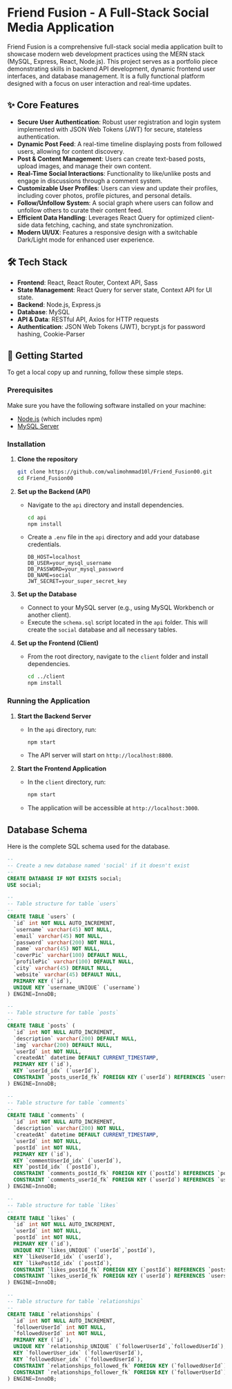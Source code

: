 # Friend Fusion - A Full-Stack Social Media Application

Friend Fusion is a comprehensive full-stack social media application built to showcase modern web development practices using the MERN stack (MySQL, Express, React, Node.js). This project serves as a portfolio piece demonstrating skills in backend API development, dynamic frontend user interfaces, and database management. It is a fully functional platform designed with a focus on user interaction and real-time updates.


## ✨ Core Features

- **Secure User Authentication**: Robust user registration and login system implemented with JSON Web Tokens (JWT) for secure, stateless authentication.
- **Dynamic Post Feed**: A real-time timeline displaying posts from followed users, allowing for content discovery.
- **Post & Content Management**: Users can create text-based posts, upload images, and manage their own content.
- **Real-Time Social Interactions**: Functionality to like/unlike posts and engage in discussions through a comment system.
- **Customizable User Profiles**: Users can view and update their profiles, including cover photos, profile pictures, and personal details.
- **Follow/Unfollow System**: A social graph where users can follow and unfollow others to curate their content feed.
- **Efficient Data Handling**: Leverages React Query for optimized client-side data fetching, caching, and state synchronization.
- **Modern UI/UX**: Features a responsive design with a switchable Dark/Light mode for enhanced user experience.

## 🛠️ Tech Stack

- **Frontend**: React, React Router, Context API, Sass
- **State Management**: React Query for server state, Context API for UI state.
- **Backend**: Node.js, Express.js
- **Database**: MySQL
- **API & Data**: RESTful API, Axios for HTTP requests
- **Authentication**: JSON Web Tokens (JWT), bcrypt.js for password hashing, Cookie-Parser

## 🚀 Getting Started

To get a local copy up and running, follow these simple steps.

### Prerequisites

Make sure you have the following software installed on your machine:
- [Node.js](https://nodejs.org/) (which includes npm)
- [MySQL Server](https://dev.mysql.com/downloads/mysql/)

### Installation

1.  **Clone the repository**
    ```bash
    git clone https://github.com/walimohmmad10l/Friend_Fusion00.git
    cd Friend_Fusion00
    ```

2.  **Set up the Backend (API)**
    - Navigate to the `api` directory and install dependencies.
      ```bash
      cd api
      npm install
      ```
    - Create a `.env` file in the `api` directory and add your database credentials.
      ```env
      DB_HOST=localhost
      DB_USER=your_mysql_username
      DB_PASSWORD=your_mysql_password
      DB_NAME=social
      JWT_SECRET=your_super_secret_key
      ```

3.  **Set up the Database**
    - Connect to your MySQL server (e.g., using MySQL Workbench or another client).
    - Execute the `schema.sql` script located in the `api` folder. This will create the `social` database and all necessary tables.

4.  **Set up the Frontend (Client)**
    - From the root directory, navigate to the `client` folder and install dependencies.
      ```bash
      cd ../client
      npm install
      ```

### Running the Application

1.  **Start the Backend Server**
    - In the `api` directory, run:
      ```bash
      npm start
      ```
    - The API server will start on `http://localhost:8800`.

2.  **Start the Frontend Application**
    - In the `client` directory, run:
      ```bash
      npm start
      ```
    - The application will be accessible at `http://localhost:3000`.

## Database Schema

Here is the complete SQL schema used for the database.

```sql
--
-- Create a new database named 'social' if it doesn't exist
--
CREATE DATABASE IF NOT EXISTS social;
USE social;

--
-- Table structure for table `users`
--
CREATE TABLE `users` (
  `id` int NOT NULL AUTO_INCREMENT,
  `username` varchar(45) NOT NULL,
  `email` varchar(45) NOT NULL,
  `password` varchar(200) NOT NULL,
  `name` varchar(45) NOT NULL,
  `coverPic` varchar(100) DEFAULT NULL,
  `profilePic` varchar(100) DEFAULT NULL,
  `city` varchar(45) DEFAULT NULL,
  `website` varchar(45) DEFAULT NULL,
  PRIMARY KEY (`id`),
  UNIQUE KEY `username_UNIQUE` (`username`)
) ENGINE=InnoDB;

--
-- Table structure for table `posts`
--
CREATE TABLE `posts` (
  `id` int NOT NULL AUTO_INCREMENT,
  `description` varchar(200) DEFAULT NULL,
  `img` varchar(200) DEFAULT NULL,
  `userId` int NOT NULL,
  `createdAt` datetime DEFAULT CURRENT_TIMESTAMP,
  PRIMARY KEY (`id`),
  KEY `userId_idx` (`userId`),
  CONSTRAINT `posts_userId_fk` FOREIGN KEY (`userId`) REFERENCES `users` (`id`) ON DELETE CASCADE ON UPDATE CASCADE
) ENGINE=InnoDB;

--
-- Table structure for table `comments`
--
CREATE TABLE `comments` (
  `id` int NOT NULL AUTO_INCREMENT,
  `description` varchar(200) NOT NULL,
  `createdAt` datetime DEFAULT CURRENT_TIMESTAMP,
  `userId` int NOT NULL,
  `postId` int NOT NULL,
  PRIMARY KEY (`id`),
  KEY `commentUserId_idx` (`userId`),
  KEY `postId_idx` (`postId`),
  CONSTRAINT `comments_postId_fk` FOREIGN KEY (`postId`) REFERENCES `posts` (`id`) ON DELETE CASCADE ON UPDATE CASCADE,
  CONSTRAINT `comments_userId_fk` FOREIGN KEY (`userId`) REFERENCES `users` (`id`) ON DELETE CASCADE ON UPDATE CASCADE
) ENGINE=InnoDB;

--
-- Table structure for table `likes`
--
CREATE TABLE `likes` (
  `id` int NOT NULL AUTO_INCREMENT,
  `userId` int NOT NULL,
  `postId` int NOT NULL,
  PRIMARY KEY (`id`),
  UNIQUE KEY `likes_UNIQUE` (`userId`,`postId`),
  KEY `likeUserId_idx` (`userId`),
  KEY `likePostId_idx` (`postId`),
  CONSTRAINT `likes_postId_fk` FOREIGN KEY (`postId`) REFERENCES `posts` (`id`) ON DELETE CASCADE ON UPDATE CASCADE,
  CONSTRAINT `likes_userId_fk` FOREIGN KEY (`userId`) REFERENCES `users` (`id`) ON DELETE CASCADE ON UPDATE CASCADE
) ENGINE=InnoDB;

--
-- Table structure for table `relationships`
--
CREATE TABLE `relationships` (
  `id` int NOT NULL AUTO_INCREMENT,
  `followerUserId` int NOT NULL,
  `followedUserId` int NOT NULL,
  PRIMARY KEY (`id`),
  UNIQUE KEY `relationship_UNIQUE` (`followerUserId`,`followedUserId`),
  KEY `followerUser_idx` (`followerUserId`),
  KEY `followedUser_idx` (`followedUserId`),
  CONSTRAINT `relationships_followed_fk` FOREIGN KEY (`followedUserId`) REFERENCES `users` (`id`) ON DELETE CASCADE ON UPDATE CASCADE,
  CONSTRAINT `relationships_follower_fk` FOREIGN KEY (`followerUserId`) REFERENCES `users` (`id`) ON DELETE CASCADE ON UPDATE CASCADE
) ENGINE=InnoDB;
